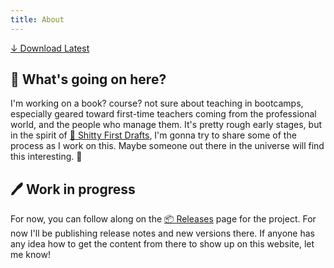 ```yaml
---
title: About
---
```


[↓ Download Latest](https://github.com/nevanscott/teaching/raw/master/teacher-training.epub)

## 🤔 What's going on here?

I'm working on a book? course? not sure about teaching in bootcamps, especially geared toward first-time teachers coming from the professional world, and the people who manage them. It's pretty rough early stages, but in the spirit of [📖 Shitty First Drafts](https://books.google.es/books?id=dwfGvtzvte4C&lpg=PP1&pg=PA21&redir_esc=y), I'm gonna try to share some of the process as I work on this. Maybe someone out there in the universe will find this interesting. 🤞

## 🖊 Work in progress

For now, you can follow along on the [📦 Releases](https://github.com/nevanscott/teaching/releases) page for the project. For now I'll be publishing release notes and new versions there. If anyone has any idea how to get the content from there to show up on this website, let me know!
